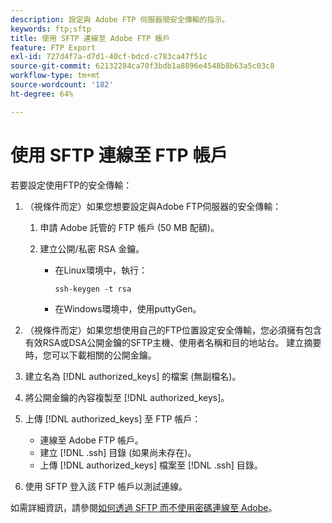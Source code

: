 ```yaml
---
description: 設定與 Adobe FTP 伺服器間安全傳輸的指示。
keywords: ftp;sftp
title: 使用 SFTP 連線至 Adobe FTP 帳戶
feature: FTP Export
exl-id: 727d4f7a-d7d1-40cf-bdcd-c783ca47f51c
source-git-commit: 62132284ca70f3bdb1a8896e4548b8b63a5c03c8
workflow-type: tm+mt
source-wordcount: '182'
ht-degree: 64%

---
```


# 使用 SFTP 連線至 FTP 帳戶

若要設定使用FTP的安全傳輸：

1. （視條件而定）如果您想要設定與Adobe FTP伺服器的安全傳輸：

   1. 申請 Adobe 託管的 FTP 帳戶 (50 MB 配額)。

   1. 建立公開/私密 RSA 金鑰。

      * 在Linux環境中，執行：

        ```
        ssh-keygen -t rsa
        ```

      * 在Windows環境中，使用puttyGen。

1. （視條件而定）如果您想使用自己的FTP位置設定安全傳輸，您必須擁有包含有效RSA或DSA公開金鑰的SFTP主機、使用者名稱和目的地站台。 建立摘要時，您可以下載相關的公開金鑰。

1. 建立名為 [!DNL authorized_keys] 的檔案 (無副檔名)。

1. 將公開金鑰的內容複製至 [!DNL authorized_keys]。

1. 上傳 [!DNL authorized_keys] 至 FTP 帳戶：

   * 連線至 Adobe FTP 帳戶。
   * 建立 [!DNL .ssh] 目錄 (如果尚未存在)。
   * 上傳 [!DNL authorized_keys] 檔案至 [!DNL .ssh] 目錄。

1. 使用 SFTP 登入該 FTP 帳戶以測試連線。

如需詳細資訊，請參閱[如何透過 SFTP 而不使用密碼連線至 Adobe](/help/export/ftp-and-sftp/c-sftp/ftp-sftp-cert-auth.md)。
